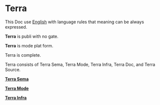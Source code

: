 # Terra





This Doc use [English](English/a.md) with language rules that meaning can be always expressed.





**Terra** is publi with no gate.





**Terra** is mode plat form.


Terra is complete.


Terra consists of Terra Sema, Terra Mode, Terra Infra, Terra Doc, and Terra Source.



[**Terra Sema**](TerraSema/a.md)



[**Terra Mode**](TerraMode/a.md)



[**Terra Infra**](TerraInfra/a.md)